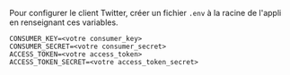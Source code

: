 Pour configurer le client Twitter, créer un fichier `.env` à la racine de l'appli en renseignant ces variables.

```
CONSUMER_KEY=<votre consumer_key>
CONSUMER_SECRET=<votre consumer_secret>
ACCESS_TOKEN=<votre access_token>
ACCESS_TOKEN_SECRET=<votre access_token_secret>
```